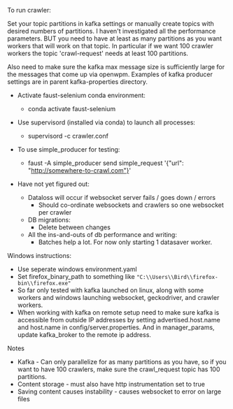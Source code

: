 To run crawler:

Set your topic partitions in kafka settings or manually create topics with
desired numbers of partitions. I haven't investigated all the performance
parameters. BUT you need to have at least as many partitions as you want
workers that will work on that topic. In particular if we want 100 crawler
workers the topic 'crawl-request' needs at least 100 partitions.

Also need to make sure the kafka max message size is sufficiently large for the
messages that come up via openwpm. Examples of kafka producer settings are in
parent kafka-properties directory.

* Activate faust-selenium conda environment:
  * conda activate faust-selenium

* Use supervisord (installed via conda) to launch all processes:
  * supervisord -c crawler.conf

* To use simple_producer for testing:
  * faust -A simple_producer send simple_request '{"url": "http://somewhere-to-crawl.com"}'

* Have not yet figured out:
  * Dataloss will occur if websocket server fails / goes down / errors
    * Should co-ordinate websockets and crawlers so one websocket per crawler
  * DB migrations:
    * Delete between changes
  * All the ins-and-outs of db performance and writing:
    * Batches help a lot. For now only starting 1 datasaver worker.

Windows instructions:
* Use seperate windows environment.yaml
* Set firefox_binary_path to something like `"C:\\Users\\Bird\\firefox-bin\\firefox.exe"`
* So far only tested with kafka launched on linux, along with some workers and windows launching websocket, geckodriver, and crawler workers.
* When working with kafka on remote setup need to make sure kafka is accessible from outside IP addresses by setting advertised.host.name and host.name in config/server.properties. And in manager_params, update kafka_broker to the remote ip address.

Notes
* Kafka - Can only parallelize for as many partitions as you have, so if you want to have 100 crawlers, make sure the crawl_request topic has 100 partitions.
* Content storage - must also have http instrumentation set to true
* Saving content causes instability - causes websocket to error on large files
